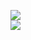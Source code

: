 ![](https://github-readme-stats.vercel.app/api?username=langochungdev&theme=dark&hide_border=false&include_all_commits=false&count_private=true)<br/>
![](https://github-readme-stats.vercel.app/api/top-langs/?username=langochungdev&theme=dark&hide_border=false&include_all_commits=false&count_private=true&layout=compact)
